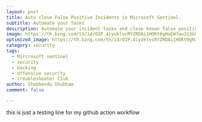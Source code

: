 ```yaml
---
layout: post
title: Auto close False Positive Incidents in Microsoft Sentinel.
subtitle: Automate your Tasks
description: Automate your incident tasks and close known false positive incidents automatically with email notified in Microsoft Sentinel
image: https://th.bing.com/th/id/OIP.4iyoklvcRYZRDAi1HOKt0gHaEW?w=313&h=184&c=7&r=0&o=5&pid=1.7
optimized_image: https://th.bing.com/th/id/OIP.4iyoklvcRYZRDAi1HOKt0gHaEW?w=313&h=184&c=7&r=0&o=5&pid=1.7
category: security
tags:
  - Mircrosoft sentinel
  - security
  - hacking
  - offensive security
  - troubleshooter Club
author: Shubhendu Shubham
comment: false

---
```



this is just a testing line for my github action workflow 